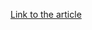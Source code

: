 [Link to the article](https://securelist.com/blog/research/76153/teamxrat-brazilian-cybercrime-meets-ransomware/)
